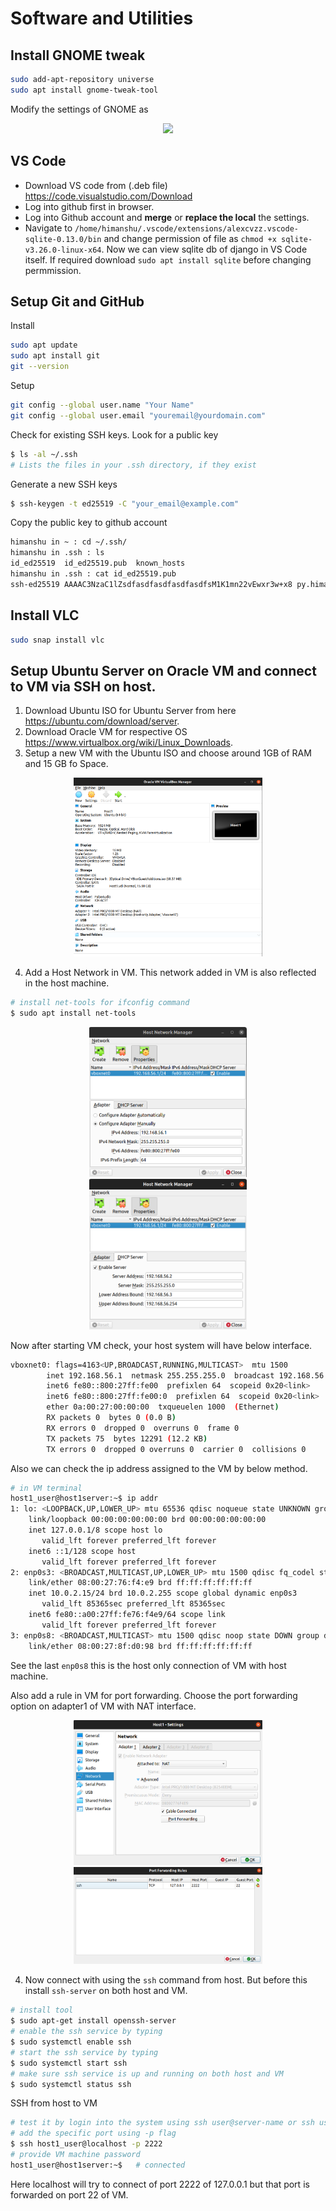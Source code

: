 # Software and Utilities

## Install GNOME tweak

```bash
sudo add-apt-repository universe
sudo apt install gnome-tweak-tool
```

Modify the settings of GNOME as

<p align='center'>
    <img src="FontSettings.png" height=500 width=auto>
</p>

## VS Code

- Download VS code from (.deb file) https://code.visualstudio.com/Download
- Log into github first in browser.
- Log into Github account and **merge** or **replace the local** the settings.
- Navigate to `/home/himanshu/.vscode/extensions/alexcvzz.vscode-sqlite-0.13.0/bin` and change permission of file as `chmod +x sqlite-v3.26.0-linux-x64`. Now we can view sqlite db of django in VS Code itself. If required download `sudo apt install sqlite` before changing permmission.

## Setup Git and GitHub

Install

```bash
sudo apt update
sudo apt install git
git --version
```

Setup

```bash
git config --global user.name "Your Name"
git config --global user.email "youremail@yourdomain.com"
```

Check for existing SSH keys. Look for a public key

```bash
$ ls -al ~/.ssh
# Lists the files in your .ssh directory, if they exist
```

Generate a new SSH keys

```bash
$ ssh-keygen -t ed25519 -C "your_email@example.com"
```

Copy the public key to github account

```bash
himanshu in ~ : cd ~/.ssh/
himanshu in .ssh : ls
id_ed25519  id_ed25519.pub  known_hosts
himanshu in .ssh : cat id_ed25519.pub 
ssh-ed25519 AAAAC3NzaC1lZsdfasdfasdfasdfasdfsM1K1mn22vEwxr3w+x8 py.himanshu.patel@gmail.com
```

## Install VLC

```bash
sudo snap install vlc
```

## Setup Ubuntu Server on Oracle VM and connect to VM via SSH on host.

1. Download Ubuntu ISO for Ubuntu Server from here https://ubuntu.com/download/server.
2. Download Oracle VM for respective OS https://www.virtualbox.org/wiki/Linux_Downloads.
3. Setup a new VM with the Ubuntu ISO and choose around 1GB of RAM and 15 GB fo Space.

<p align="center">
  <img src="vm_details.png" style="max-width: 60%;">
</p>

4. Add a Host Network in VM. This network added in VM is also reflected in the host machine.
```bash
# install net-tools for ifconfig command
$ sudo apt install net-tools
```

<p align="center">
  <img src="host_network_adapter.png" style="max-width: 50%;">
  <img src="host_network_dhcp.png" style="max-width: 50%;">
</p>

Now after starting VM check, your host system will have below interface.

```bash
vboxnet0: flags=4163<UP,BROADCAST,RUNNING,MULTICAST>  mtu 1500
        inet 192.168.56.1  netmask 255.255.255.0  broadcast 192.168.56.255
        inet6 fe80::800:27ff:fe00  prefixlen 64  scopeid 0x20<link>
        inet6 fe80::800:27ff:fe00:0  prefixlen 64  scopeid 0x20<link>
        ether 0a:00:27:00:00:00  txqueuelen 1000  (Ethernet)
        RX packets 0  bytes 0 (0.0 B)
        RX errors 0  dropped 0  overruns 0  frame 0
        TX packets 75  bytes 12291 (12.2 KB)
        TX errors 0  dropped 0 overruns 0  carrier 0  collisions 0
```
Also we can check the ip address assigned to the VM by below method.
```bash
# in VM terminal
host1_user@host1server:~$ ip addr
1: lo: <LOOPBACK,UP,LOWER_UP> mtu 65536 qdisc noqueue state UNKNOWN group default qlen 1000
    link/loopback 00:00:00:00:00:00 brd 00:00:00:00:00:00
    inet 127.0.0.1/8 scope host lo
       valid_lft forever preferred_lft forever
    inet6 ::1/128 scope host 
       valid_lft forever preferred_lft forever
2: enp0s3: <BROADCAST,MULTICAST,UP,LOWER_UP> mtu 1500 qdisc fq_codel state UP group default qlen 1000
    link/ether 08:00:27:76:f4:e9 brd ff:ff:ff:ff:ff:ff
    inet 10.0.2.15/24 brd 10.0.2.255 scope global dynamic enp0s3
       valid_lft 85365sec preferred_lft 85365sec
    inet6 fe80::a00:27ff:fe76:f4e9/64 scope link 
       valid_lft forever preferred_lft forever
3: enp0s8: <BROADCAST,MULTICAST> mtu 1500 qdisc noop state DOWN group default qlen 1000
    link/ether 08:00:27:8f:d0:98 brd ff:ff:ff:ff:ff:ff
```
See the last `enp0s8` this is the host only connection of VM with host machine.

Also add a rule in VM for port forwarding. Choose the port forwarding option on adapter1 of VM with NAT interface.

<p align="center">
  <img src="adapter1_nat.png" style="max-width: 60%;">
<!-- </p>
<p align="center"> -->
  <img src="adapter1_post_forwarding.png" style="max-width: 60%;">
</p>


4. Now connect with using the `ssh` command from host. But before this install `ssh-server` on both host and VM.
```bash
# install tool
$ sudo apt-get install openssh-server
# enable the ssh service by typing 
$ sudo systemctl enable ssh
# start the ssh service by typing 
$ sudo systemctl start ssh
# make sure ssh service is up and running on both host and VM
$ sudo systemctl status ssh
```
SSH from host to VM
```bash
# test it by login into the system using ssh user@server-name or ssh user@server-ip 
# add the specific port using -p flag
$ ssh host1_user@localhost -p 2222
# provide VM machine password
host1_user@host1server:~$   # connected
```
Here localhost will try to connect of port 2222 of 127.0.0.1 but that port is forwarded on port 22 of VM.
